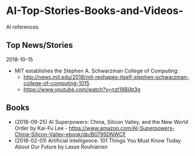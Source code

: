 # AI-Top-Stories-Books-and-Videos-
AI references

## Top News/Stories
2018-10-15
- MIT establishes the Stephen A. Schwarzman College of Computing: 
  - http://news.mit.edu/2018/mit-reshapes-itself-stephen-schwarzman-college-of-computing-1015
  - https://www.youtube.com/watch?v=nzt18BIAt3g

## Books
- (2018-09-25) AI Superpowers: China, Silicon Valley, and the New World Order by Kai-Fu Lee
        - https://www.amazon.com/AI-Superpowers-China-Silicon-Valley-ebook/dp/B0795DNWCF 
- (2018-02-01) Artificial Intelligence: 101 Things You Must Know Today About Our Future by Lasse Rouhiainen
